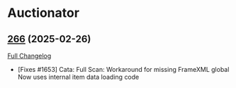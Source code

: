# Auctionator

## [266](https://github.com/Auctionator/Auctionator/tree/266) (2025-02-26)
[Full Changelog](https://github.com/Auctionator/Auctionator/compare/265...266) 

- [Fixes #1653] Cata: Full Scan: Workaround for missing FrameXML global  
    Now uses internal item data loading code  
